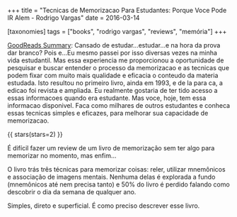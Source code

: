 +++
title = "Tecnicas de Memorizacao Para Estudantes: Porque Voce Pode IR Alem - Rodrigo Vargas"
date = 2016-03-14

[taxonomies]
tags = ["books", "rodrigo vargas", "reviews", "memória"]
+++

[GoodReads Summary](https://www.goodreads.com/book/show/38092282-tecnicas-de-memorizacao-para-estudantes):
Cansado de estudar...estudar...e na hora da prova dar branco? Pois e...Eu
mesmo passei por isso diversas vezes na minha vida estudantil. Mas essa
experiencia me proporcionou a oportunidade de pesquisar e buscar entender o
processo da memorizacao e as tecnicas que podem fixar com muito mais qualidade
e eficacia o conteudo da materia estudada. Isto resultou no primeiro livro,
ainda em 1993, e de la para ca, a edicao foi revista e ampliada. Eu realmente
gostaria de ter tido acesso a essas informacoes quando era estudante. Mas
voce, hoje, tem essa informacao disponivel. Faca como milhares de outros
estudantes e conheca essas tecnicas simples e eficazes, para melhorar sua
capacidade de memorizacao.

<!-- more -->

{{ stars(stars=2) }}

É difícil fazer um review de um livro de memorização sem ter algo para
memorizar no momento, mas enfim...

O livro trás três técnicas para memorizar coisas: reler, utilizar mnemônicos e
associação de imagens mentais. Nenhuma delas é explorada a fundo (mnemônicos
até nem precisa tanto) e 50% do livro é perdido falando como descobrir o dia
da semana de qualquer ano.

Simples, direto e superficial. É como preciso descrever esse livro.
